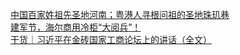   
[中国百家姓祖先圣地河南；粤港人寻根问祖的圣地珠玑巷](http://www.dianyue.me/archives/467/9c7rvyxyo37j5ilv/)  
[建军节，海尔商用冷柜“大阅兵”！](http://www.dianyue.me/archives/411/ttuuoksvvwl1kyvp/)  
[干货｜习近平在金砖国家工商论坛上的讲话（全文）](http://www.dianyue.me/archives/618/dicgopozb9wa43df/)